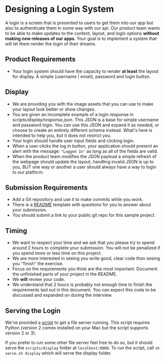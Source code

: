 # Designing a Login System

A login is a screen that is presented to users to get them into our app but also to authenticate them in some way with our api. Our product team wants to be able to make updates to the content, layout, and login options **without making new releases of our apps**. Your goal is to implement a system that will let them render the login of their dreams.

## Product Requirements
- Your login system should have the capacity to render **at least** the layout for display. A simple (username | email), password and login button.

## Display
  - We are providing you with the image assets that you can use to make your layout look better or show changes.
  - You are given an incomplete example of a login response in _scripts/display/response.json_. This JSON is a base for simple username and password login. You can use this JSON and expand it as needed, or choose to create an entirely different schema instead. What's here is intended to help you, but it does not restrict you.
  - Your login should handle user input fields and clicking login.
  - When a user clicks the log in button, your application should present an alert with the message: `"Logged In"` as long as all of the fields are valid.
  - When the product team modifies the JSON payload a simple refresh of the webpage should update the layout, handling invalid JSON is up to you, BUT one way or another a user should always have a way to login to our platform.

## Submission Requirements
  - Add a Git repository and use it to make commits while you work.
  - There is a [README](README.md) template with questions for you to answer about your submission.
  - You should submit a link to your public git repo for this sample project.

## Timing
  - We want to respect your time and we ask that you please try to spend around 2 hours to complete your submission. You will not be penalized if you spend more or less time on this project.
  - We are more interested in seeing you write good, clear code than seeing you "finish" the exercise.
  - Focus on the requirements you think are the most important. Document the unfinished parts of your project in the README.
  - We **will** review your code.
  - We understand that 2 hours is probably not enough time to finish the requirements laid out in this document. You can expect this code to be discussed and expanded on during the interview.

## Serving the Login

We've provided a [script](scripts/serve.sh) to get a file server running. This script requires Python (version 2 comes installed on your Mac but the script supports version 2 or 3).

If you prefer to run some other file server feel free to do so, but it should serve the `scripts/display` folder at `localhost:8000`. To run the script, call `sh serve.sh display` which will serve the display folder.
